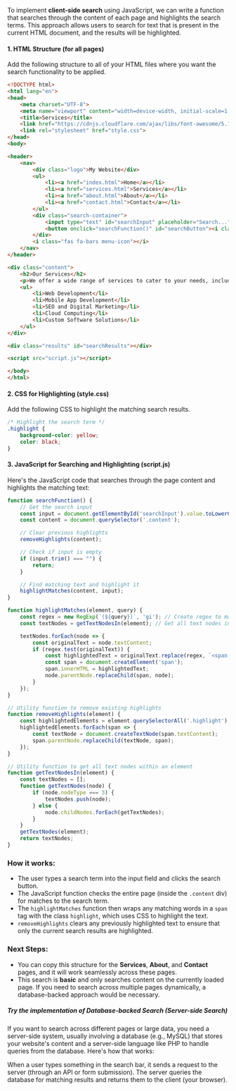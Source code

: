 To implement **client-side search** using JavaScript, we can write a function that searches through the content of each page and highlights the search terms. This approach allows users to search for text that is present in the current HTML document, and the results will be highlighted.


#### 1. **HTML Structure (for all pages)**

Add the following structure to all of your HTML files where you want the search functionality to be applied.

```html
<!DOCTYPE html>
<html lang="en">
<head>
    <meta charset="UTF-8">
    <meta name="viewport" content="width=device-width, initial-scale=1.0">
    <title>Services</title>
    <link href="https://cdnjs.cloudflare.com/ajax/libs/font-awesome/5.15.4/css/all.min.css" rel="stylesheet">
    <link rel="stylesheet" href="style.css">
</head>
<body>

<header>
    <nav>
        <div class="logo">My Website</div>
        <ul>
            <li><a href="index.html">Home</a></li>
            <li><a href="services.html">Services</a></li>
            <li><a href="about.html">About</a></li>
            <li><a href="contact.html">Contact</a></li>
        </ul>
        <div class="search-container">
            <input type="text" id="searchInput" placeholder="Search..." />
            <button onclick="searchFunction()" id="searchButton"><i class="fas fa-search"></i></button>
        </div>
        <i class="fas fa-bars menu-icon"></i>
    </nav>
</header>

<div class="content">
    <h2>Our Services</h2>
    <p>We offer a wide range of services to cater to your needs, including:</p>
    <ul>
        <li>Web Development</li>
        <li>Mobile App Development</li>
        <li>SEO and Digital Marketing</li>
        <li>Cloud Computing</li>
        <li>Custom Software Solutions</li>
    </ul>
</div>

<div class="results" id="searchResults"></div>

<script src="script.js"></script>

</body>
</html>
```

#### 2. **CSS for Highlighting (style.css)**
Add the following CSS to highlight the matching search results.

```css
/* Highlight the search term */
.highlight {
    background-color: yellow;
    color: black;
}
```

#### 3. **JavaScript for Searching and Highlighting (script.js)**

Here's the JavaScript code that searches through the page content and highlights the matching text:

```javascript
function searchFunction() {
    // Get the search input
    const input = document.getElementById('searchInput').value.toLowerCase();
    const content = document.querySelector('.content');

    // Clear previous highlights
    removeHighlights(content);

    // Check if input is empty
    if (input.trim() === "") {
        return;
    }

    // Find matching text and highlight it
    highlightMatches(content, input);
}

function highlightMatches(element, query) {
    const regex = new RegExp(`(${query})`, 'gi'); // Create regex to match the query
    const textNodes = getTextNodesIn(element); // Get all text nodes in the content

    textNodes.forEach(node => {
        const originalText = node.textContent;
        if (regex.test(originalText)) {
            const highlightedText = originalText.replace(regex, `<span class="highlight">$1</span>`);
            const span = document.createElement('span');
            span.innerHTML = highlightedText;
            node.parentNode.replaceChild(span, node);
        }
    });
}

// Utility function to remove existing highlights
function removeHighlights(element) {
    const highlightedElements = element.querySelectorAll('.highlight');
    highlightedElements.forEach(span => {
        const textNode = document.createTextNode(span.textContent);
        span.parentNode.replaceChild(textNode, span);
    });
}

// Utility function to get all text nodes within an element
function getTextNodesIn(element) {
    const textNodes = [];
    function getTextNodes(node) {
        if (node.nodeType === 3) {
            textNodes.push(node);
        } else {
            node.childNodes.forEach(getTextNodes);
        }
    }
    getTextNodes(element);
    return textNodes;
}
```

### How it works:
- The user types a search term into the input field and clicks the search button.
- The JavaScript function checks the entire page (inside the `.content` div) for matches to the search term.
- The `highlightMatches` function then wraps any matching words in a `span` tag with the class `highlight`, which uses CSS to highlight the text.
- `removeHighlights` clears any previously highlighted text to ensure that only the current search results are highlighted.

### Next Steps:
- You can copy this structure for the **Services**, **About**, and **Contact** pages, and it will work seamlessly across these pages.
- This search is **basic** and only searches content on the currently loaded page. If you need to search across multiple pages dynamically, a database-backed approach would be necessary.

##### Try the implementation of Database-backed Search (Server-side Search)
If you want to search across different pages or large data, you need a server-side system, usually involving a database (e.g., MySQL) that stores your website's content and a server-side language like PHP to handle queries from the database. Here's how that works:

When a user types something in the search bar, it sends a request to the server (through an API or form submission).
The server queries the database for matching results and returns them to the client (your browser).

